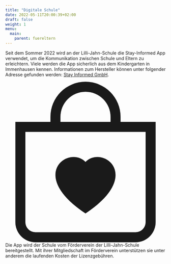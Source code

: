 ```yaml
---
title: "Digitale Schule"
date: 2022-05-11T20:00:39+02:00
draft: false
weight: 1
menu:
  main:
    parent: fuereltern
---
```


Seit dem Sommer 2022 wird an der Lilli-Jahn-Schule die Stay-Informed App verwendet, um die Kommunikation zwischen Schule und Eltern zu erleichtern. Viele werden die App sicherlich aus dem Kindergarten in Immenhausen kennen. Informationen zum Hersteller können unter folgender Adresse gefunden werden: <a href="https://www.stayinformed.de/" target="_blank">Stay Informed GmbH</a>.

<div class="container-fluid info-box">
    <div class="row">
        <div class="col-2 info-box-icon">
            <svg xmlns="http://www.w3.org/2000/svg" width="100%" height="auto" fill="currentColor" class="bi bi-bag-heart" viewBox="0 0 16 16">
                <path fill-rule="evenodd" d="M10.5 3.5a2.5 2.5 0 0 0-5 0V4h5v-.5Zm1 0V4H15v10a2 2 0 0 1-2 2H3a2 2 0 0 1-2-2V4h3.5v-.5a3.5 3.5 0 1 1 7 0ZM14 14V5H2v9a1 1 0 0 0 1 1h10a1 1 0 0 0 1-1ZM8 7.993c1.664-1.711 5.825 1.283 0 5.132-5.825-3.85-1.664-6.843 0-5.132Z" >
            </svg>
        </div>
        <div class="col-10 info-box-content">
            Die App wird der Schule vom Förderverein der Lilli-Jahn-Schule bereitgestellt. Mit ihrer Mitgliedschaft im Förderverein unterstützen sie unter anderem die laufenden Kosten der Lizenzgebühren.
        </div>
    </div>
</div>
